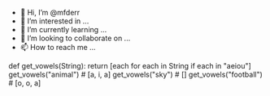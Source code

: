 - 👋 Hi, I’m @mfderr
- 👀 I’m interested in ...
- 🌱 I’m currently learning ...
- 💞️ I’m looking to collaborate on ...
- 📫 How to reach me ...

<!---
mfderr/mfderr is a ✨ special ✨ repository because its `README.md` (this file) appears on your GitHub profile.
You can click the Preview link to take a look at your changes.
--->

def get_vowels(String):
    return [each for each in String if each in "aeiou"]
get_vowels("animal") # [a, i, a]
get_vowels("sky") # []
get_vowels("football") # [o, o, a]
